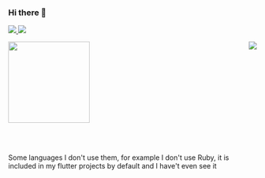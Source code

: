 ### Hi there 👋

<!--
**ahmedhnewa/ahmedhnewa** is a ✨ _special_ ✨ repository because its `README.md` (this file) appears on your GitHub profile.

Here are some ideas to get you started:

- 🔭 I’m currently working on ...
- 🌱 I’m currently learning ...
- 👯 I’m looking to collaborate on ...
- 🤔 I’m looking for help with ...
- 💬 Ask me about ...
- 📫 How to reach me: ...
- 😄 Pronouns: ...
- ⚡ Fun fact: ...
-->

<p class="center">
  <a href="https://www.youtube.com/c/DarkZeroOne"> <img src="https://img.shields.io/badge/Youtube-DarkZeroOne-red"/> </a>
  <a href="https://www.ahmedriad.com/"> <img src="https://img.shields.io/badge/%20-Website%20-lightgrey"/> </a>
  <br>
</p>

<img src="https://github-readme-stats-sigma-five.vercel.app/api/top-langs/?username=ahmedhnewa&layout=compact&langs_count=50" align="right" />
<img src="https://github-readme-stats-sigma-five.vercel.app/api?username=ahmedhnewa" height="165" />

<br><br>
<p>Some languages I don't use them, for example I don't use Ruby, it is included in my flutter projects by default and I have't even see it</p>
